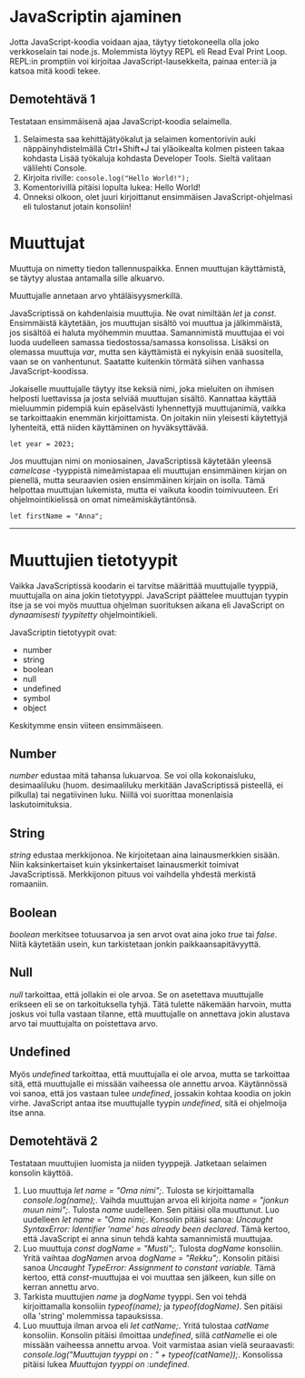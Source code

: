 # JavaScriptin ajaminen

Jotta JavaScript-koodia voidaan ajaa, täytyy tietokoneella olla joko verkkoselain tai node.js.  Molemmista löytyy REPL eli Read Eval Print Loop. REPL:in promptiin voi kirjoitaa JavaScript-lausekkeita, painaa enter:iä ja katsoa mitä koodi tekee.

## Demotehtävä 1
Testataan ensimmäisenä ajaa JavaScript-koodia selaimella. 
1. Selaimesta saa kehittäjätyökalut ja selaimen komentorivin auki näppäinyhdistelmällä Ctrl+Shift+J tai yläoikealta kolmen pisteen takaa kohdasta Lisää työkaluja kohdasta Developer Tools. Sieltä valitaan välilehti Console.
2. Kirjoita riville: ``console.log("Hello World!");``
3. Komentorivillä pitäisi lopulta lukea: Hello World!
4. Onneksi olkoon, olet juuri kirjoittanut ensimmäisen JavaScript-ohjelmasi eli tulostanut jotain konsoliin! 

# Muuttujat

Muuttuja on nimetty tiedon tallennuspaikka. Ennen muuttujan käyttämistä, se täytyy alustaa antamalla sille alkuarvo.

Muuttujalle annetaan arvo yhtäläisyysmerkillä.

JavaScriptissä on kahdenlaisia muuttujia. Ne ovat nimiltään *let* ja *const*. Ensimmäistä käytetään, jos muuttujan sisältö voi muuttua ja jälkimmäistä, jos sisältöä ei haluta myöhemmin muuttaa. Samannimistä muuttujaa ei voi luoda uudelleen samassa tiedostossa/samassa konsolissa. Lisäksi on olemassa muuttuja *var*, mutta sen käyttämistä ei nykyisin enää suositella, vaan se on vanhentunut. Saatatte kuitenkin törmätä siihen vanhassa JavaScript-koodissa.

Jokaiselle muuttujalle täytyy itse keksiä nimi, joka mieluiten on ihmisen helposti luettavissa ja josta selviää muuttujan sisältö. Kannattaa käyttää mieluummin pidempiä kuin epäselvästi lyhennettyjä muuttujanimiä, vaikka se tarkoittaakin enemmän kirjoittamista. On joitakin niin yleisesti käytettyjä lyhenteitä, että niiden käyttäminen on hyväksyttävää.

````JS
let year = 2023;
````


Jos muuttujan nimi on moniosainen, JavaScriptissä käytetään yleensä *camelcase* -tyyppistä nimeämistapaa eli muuttujan ensimmäinen kirjan on pienellä, mutta seuraavien osien ensimmäinen kirjain on isolla. Tämä helpottaa muuttujan lukemista, mutta ei vaikuta koodin toimivuuteen. Eri ohjelmointikielissä on omat nimeämiskäytäntönsä.

````JS
let firstName = "Anna";
````
---

# Muuttujien tietotyypit

Vaikka JavaScriptissä koodarin ei tarvitse määrittää muuttujalle tyyppiä, muuttujalla on aina jokin tietotyyppi. JavaScript päättelee muuttujan tyypin itse ja se voi myös muuttua ohjelman suorituksen aikana eli JavaScript on *dynaamisesti tyypitetty* ohjelmointikieli.

JavaScriptin tietotyypit ovat:
- number
- string
- boolean
- null
- undefined
- symbol
- object

Keskitymme ensin viiteen ensimmäiseen.

## Number

*number* edustaa mitä tahansa lukuarvoa. Se voi olla kokonaisluku, desimaaliluku (huom. desimaaliluku merkitään JavaScriptissä pisteellä, ei pilkulla) tai negatiivinen luku. Niillä voi suorittaa monenlaisia laskutoimituksia.

## String

*string* edustaa merkkijonoa. Ne kirjoitetaan aina lainausmerkkien sisään. Niin kaksinkertaiset kuin yksinkertaiset lainausmerkit toimivat JavaScriptissä. Merkkijonon pituus voi vaihdella yhdestä merkistä romaaniin.

## Boolean

*boolean* merkitsee totuusarvoa ja sen arvot ovat aina joko *true* tai *false*. Niitä käytetään usein, kun tarkistetaan jonkin paikkaansapitävyyttä.

## Null

*null* tarkoittaa, että jollakin ei ole arvoa. Se on asetettava muuttujalle erikseen eli se on tarkoituksella tyhjä. Tätä tulette näkemään harvoin, mutta joskus voi tulla vastaan tilanne, että muuttujalle on annettava jokin alustava arvo tai muuttujalta on poistettava arvo.

## Undefined

Myös *undefined* tarkoittaa, että muuttujalla ei ole arvoa, mutta se tarkoittaa sitä, että muuttujalle ei missään vaiheessa ole annettu arvoa. Käytännössä voi sanoa, että jos vastaan tulee *undefined*, jossakin kohtaa koodia on jokin virhe. JavaScript antaa itse muuttujalle tyypin *undefined*, sitä ei ohjelmoija itse anna.


## Demotehtävä 2

Testataan muuttujien luomista ja niiden tyyppejä. Jatketaan selaimen konsolin käyttöä.

1. Luo muuttuja *let name = "Oma nimi";*. Tulosta se kirjoittamalla *console.log(name);*. Vaihda muuttujan arvoa eli kirjoita *name = "jonkun muun nimi";*. Tulosta *name* uudelleen. Sen pitäisi olla muuttunut. Luo uudelleen *let name = "Oma nimi;*. Konsolin pitäisi sanoa: *Uncaught SyntaxError: Identifier 'name' has already been declared*. Tämä kertoo, että JavaScript ei anna sinun tehdä kahta samannimistä muuttujaa.
2. Luo muuttuja *const dogName = "Musti";*. Tulosta *dogName* konsoliin. Yritä vaihtaa *dogName*n arvoa *dogName = "Rekku";*. Konsolin pitäisi sanoa *Uncaught TypeError: Assignment to constant variable.* Tämä kertoo, että *const*-muuttujaa ei voi muuttaa sen jälkeen, kun sille on kerran annettu arvo.
3. Tarkista muuttujien *name* ja *dogName* tyyppi. Sen voi tehdä kirjoittamalla konsoliin *typeof(name);* ja *typeof(dogName)*. Sen pitäisi olla 'string' molemmissa tapauksissa.
3. Luo muuttuja ilman arvoa eli *let catName;*. Yritä tulostaa *catName* konsoliin. Konsolin pitäisi ilmoittaa *undefined*, sillä *catName*lle ei ole missään vaiheessa annettu arvoa. Voit varmistaa asian vielä seuraavasti: *console.log("Muuttujan tyyppi on : " + typeof(catName));*. Konsolissa pitäisi lukea *Muuttujan tyyppi on :undefined*. 

